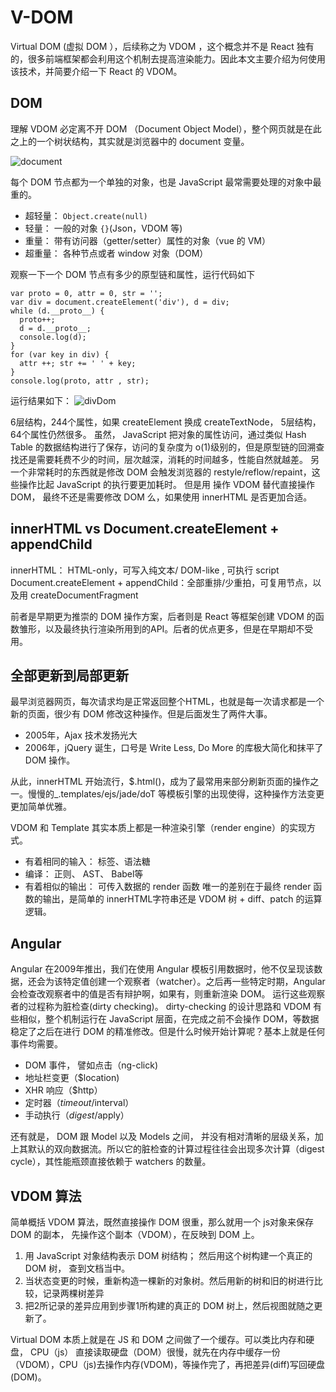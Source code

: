 # V-DOM
Virtual DOM (虚拟 DOM ），后续称之为 VDOM ，这个概念并不是 React 独有的，很多前端框架都会利用这个机制去提高渲染能力。因此本文主要介绍为何使用该技术，并简要介绍一下 React 的 VDOM。

## DOM 
理解 VDOM 必定离不开 DOM （Document Object Model），整个网页就是在此之上的一个树状结构，其实就是浏览器中的 document 变量。

![document](http://mayun.itc.cmbchina.cn/uploads/images/2019/0327/193156_f05712c8_2213.png "dom.png")

每个 DOM 节点都为一个单独的对象，也是 JavaScript 最常需要处理的对象中最重的。

* 超轻量： `Object.create(null)`
* 轻量： 一般的对象 `{}`(Json，VDOM 等)
* 重量： 带有访问器（getter/setter）属性的对象（vue 的 VM）
* 超重量： 各种节点或者 window 对象（DOM）

观察一下一个 DOM 节点有多少的原型链和属性，运行代码如下
```
var proto = 0, attr = 0, str = '';
var div = document.createElement('div'), d = div;
while (d.__proto__) {
  proto++;
  d = d.__proto__;
  console.log(d);
}
for (var key in div) {
  attr ++; str += ' ' + key; 
}
console.log(proto, attr , str);
```
运行结果如下：
![divDom](http://mayun.itc.cmbchina.cn/uploads/images/2019/0327/194357_b820efb3_2213.jpeg "divDom.jpg")

6层结构，244个属性，如果 createElement 换成 createTextNode， 5层结构，64个属性仍然很多。
虽然， JavaScript 把对象的属性访问，通过类似 Hash Table 的数据结构进行了保存，访问的复杂度为 o(1)级别的，但是原型链的回溯查找还是需要耗费不少的时间，层次越深，消耗的时间越多，性能自然就越差。
另一个非常耗时的东西就是修改 DOM 会触发浏览器的 restyle/reflow/repaint，这些操作比起 JavaScript 的执行要更加耗时。
但是用 操作 VDOM 替代直接操作 DOM， 最终不还是需要修改 DOM 么，如果使用 innerHTML 是否更加合适。

## innerHTML vs Document.createElement + appendChild

innerHTML： HTML-only，可写入纯文本/ DOM-like , 可执行 script
Document.createElement + appendChild：全部重排/少重拍，可复用节点，以及用 createDocumentFragment

前者是早期更为推崇的 DOM 操作方案，后者则是 React 等框架创建 VDOM 的函数雏形，以及最终执行渲染所用到的API。后者的优点更多，但是在早期却不受用。

## 全部更新到局部更新

最早浏览器网页，每次请求均是正常返回整个HTML，也就是每一次请求都是一个新的页面，很少有 DOM 修改这种操作。但是后面发生了两件大事。
* 2005年，Ajax 技术发扬光大
* 2006年，jQuery 诞生，口号是 Write Less, Do More 的库极大简化和抹平了 DOM 操作。

从此，innerHTML 开始流行，$.html()，成为了最常用来部分刷新页面的操作之一。慢慢的_.templates/ejs/jade/doT 等模板引擎的出现使得，这种操作方法变更更加简单优雅。

VDOM 和 Template 其实本质上都是一种渲染引擎（render engine）的实现方式。
* 有着相同的输入： 标签、语法糖
* 编译： 正则、 AST、 Babel等
* 有着相似的输出： 可传入数据的 render 函数
唯一的差别在于最终 render 函数的输出，是简单的 innerHTML字符串还是 VDOM 树 + diff、patch 的运算逻辑。

## Angular
Angular 在2009年推出，我们在使用 Angular 模板引用数据时，他不仅呈现该数据，还会为该特定值创建一个观察者（watcher）。之后再一些特定时期，Angular 会检查改观察者中的值是否有辩护啊，如果有，则重新渲染 DOM。 运行这些观察者的过程称为脏检查(dirty checking)。
dirty-checking 的设计思路和 VDOM 有些相似，整个机制运行在 JavaScript 层面，在完成之前不会操作 DOM，等数据稳定了之后在进行 DOM 的精准修改。但是什么时候开始计算呢？基本上就是任何事件均需要。
* DOM 事件， 譬如点击（ng-click)
* 地址栏变更（$location)
* XHR 响应（$http）
* 定时器（$timeout/$interval）
* 手动执行（$digest/$apply）

还有就是， DOM 跟 Model 以及 Models 之间， 并没有相对清晰的层级关系，加上其默认的双向数据流。所以它的脏检查的计算过程往往会出现多次计算（digest cycle），其性能瓶颈直接依赖于 watchers 的数量。

## VDOM 算法
简单概括 VDOM 算法，既然直接操作 DOM 很重，那么就用一个 js对象来保存 DOM 的副本， 先操作这个副本（VDOM），在反映到 DOM 上。
1. 用 JavaScript 对象结构表示 DOM 树结构； 然后用这个树构建一个真正的 DOM 树， 查到文档当中。
2. 当状态变更的时候，重新构造一棵新的对象树。然后用新的树和旧的树进行比较，记录两棵树差异
3. 把2所记录的差异应用到步骤1所构建的真正的 DOM 树上，然后视图就随之更新了。

Virtual DOM 本质上就是在 JS 和 DOM 之间做了一个缓存。可以类比内存和硬盘， CPU（js） 直接读取硬盘（DOM）很慢，就先在内存中缓存一份（VDOM），CPU（js)去操作内存(VDOM)，等操作完了，再把差异(diff)写回硬盘(DOM)。
